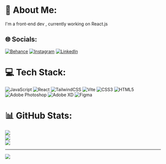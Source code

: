 # 💫 About Me:
I'm a front-end dev , currently working on React.js


## 🌐 Socials:
[![Behance](https://img.shields.io/badge/Behance-1769ff?logo=behance&logoColor=white)](https://behance.net/youneshajizade) [![Instagram](https://img.shields.io/badge/Instagram-%23E4405F.svg?logo=Instagram&logoColor=white)](https://instagram.com/niiight.me) [![LinkedIn](https://img.shields.io/badge/LinkedIn-%230077B5.svg?logo=linkedin&logoColor=white)](https://linkedin.com/in/youneshajizade) 

# 💻 Tech Stack:
![JavaScript](https://img.shields.io/badge/javascript-%23323330.svg?style=for-the-badge&logo=javascript&logoColor=%23F7DF1E) ![React](https://img.shields.io/badge/react-%2320232a.svg?style=for-the-badge&logo=react&logoColor=%2361DAFB) ![TailwindCSS](https://img.shields.io/badge/tailwindcss-%2338B2AC.svg?style=for-the-badge&logo=tailwind-css&logoColor=white) ![Vite](https://img.shields.io/badge/vite-%23646CFF.svg?style=for-the-badge&logo=vite&logoColor=white) ![CSS3](https://img.shields.io/badge/css3-%231572B6.svg?style=for-the-badge&logo=css3&logoColor=white) ![HTML5](https://img.shields.io/badge/html5-%23E34F26.svg?style=for-the-badge&logo=html5&logoColor=white) ![Adobe Photoshop](https://img.shields.io/badge/adobe%20photoshop-%2331A8FF.svg?style=for-the-badge&logo=adobe%20photoshop&logoColor=white) ![Adobe XD](https://img.shields.io/badge/Adobe%20XD-470137?style=for-the-badge&logo=Adobe%20XD&logoColor=#FF61F6) ![Figma](https://img.shields.io/badge/figma-%23F24E1E.svg?style=for-the-badge&logo=figma&logoColor=white)
# 📊 GitHub Stats:
![](https://github-readme-stats.vercel.app/api?username=youneshajizade&theme=swift&hide_border=true&include_all_commits=false&count_private=false)<br/>
![](https://github-readme-streak-stats.herokuapp.com/?user=youneshajizade&theme=swift&hide_border=true)<br/>
![](https://github-readme-stats.vercel.app/api/top-langs/?username=youneshajizade&theme=swift&hide_border=true&include_all_commits=false&count_private=false&layout=compact)

---
[![](https://visitcount.itsvg.in/api?id=youneshajizade&icon=5&color=8)](https://visitcount.itsvg.in)

<!-- Proudly created with GPRM ( https://gprm.itsvg.in ) -->
